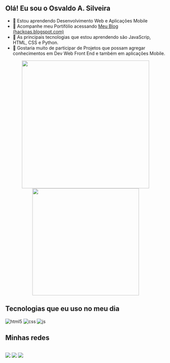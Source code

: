 ## Olá! Eu sou o Osvaldo A. Silveira
- 👀 Estou aprendendo Desenvolvimento Web e Aplicações Mobile
- 👀 Acompanhe meu Portifólio acessando <a href="https://hackoas.blogspot.com" target="_blank">Meu Blog (hackoas.blogspot.com)</a>
- 🌱 As principais tecnologias que estou aprendendo são JavaScrip, HTML, CSS e Python.
- 💞️ Gostaria muito de participar de Projetos que possam agregar conhecimentos em Dev Web Front End e também em aplicações Mobile.
<div align = center>
<a href="https://github.com/oasosvaldo">
<img width="400px" heidht="220em" src="https://github-readme-stats.vercel.app/api?username=oasosvaldo&show_icons=true&theme=dark&include_all_commits=true&count_private=true">
<img width="335px" heidht="220em" src="https://github-readme-stats.vercel.app/api/top-langs/?username=oasosvaldo&layout=compact&langs_count=16&theme=dark">
</a>
</div>
  
## Tecnologias que eu uso no meu dia
<div style="display: inline_block">
  <img align="center" alt="html5" src="https://img.shields.io/badge/HTML5-E34F26?style=for-the-badge&logo=html5&logoColor=white" />
  <img align="center" alt="css" src="https://img.shields.io/badge/CSS3-1572B6?style=for-the-badge&logo=css3&logoColor=white" />
  <img align="center" alt="js" src="https://img.shields.io/badge/JavaScript-F7DF1E?style=for-the-badge&logo=javascript&logoColor=black" />
  <br/>
</div>
  
  
## Minhas redes
 <div style="display: inline_block"><br/>
<a href="https://linkedin.com/in/osvaldo-silveira-7ba90140" target="_blank" rel="external"><img src="https://img.shields.io/badge/linkedin-%230077B5.svg?&style=for-the-badge&logo=linkedin&logoColor=white" target="_blank" ></a>
<a href="https://instagram.com/oasosvaldo" target="_blank"><img src="https://img.shields.io/badge/Instagram-E4405F?style=for-the-badge&logo=instagram&logoColor=white" target="_blank"></a>
<a href = "mailto:oasosvaldo@gmail.com"><img src="https://img.shields.io/badge/-Gmail-%23333?style=for-the-badge&amp;logo=gmail&amp;logoColor=white" style="max-width: 100%;"></a></div>
